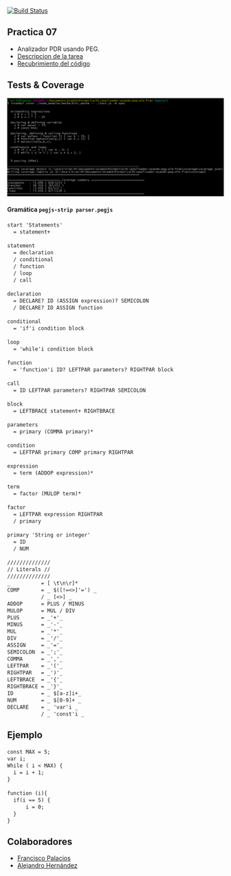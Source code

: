 [![Build Status](https://travis-ci.org/ULL-ESIT-PL-1617/analizador-usando-peg-ale-fran.svg?branch=master)](https://travis-ci.org/ULL-ESIT-PL-1617/analizador-usando-peg-ale-fran)

## Practica 07
  + Analizador PDR usando PEG.
  + [Descripcion de la tarea](https://casianorodriguezleon.gitbooks.io/ull-esit-1617/content/practicas/practicapegparser.html)  
  + [Recubrimiento del código](http://ULL-ESIT-PL-1617.github.io/analizador-usando-peg-ale-fran)

## Tests & Coverage
  ![test_cov](coverage_test.png)


#### Gramática `pegjs-strip parser.pegjs`

~~~
start 'Statements'
  = statement+

statement
  = declaration
  / conditional
  / function
  / loop
  / call

declaration
  = DECLARE? ID (ASSIGN expression)? SEMICOLON
  / DECLARE? ID ASSIGN function

conditional
  = 'if'i condition block

loop
  = 'while'i condition block

function
  = 'function'i ID? LEFTPAR parameters? RIGHTPAR block

call
  = ID LEFTPAR parameters? RIGHTPAR SEMICOLON

block
  = LEFTBRACE statement+ RIGHTBRACE

parameters
  = primary (COMMA primary)*

condition
  = LEFTPAR primary COMP primary RIGHTPAR

expression
  = term (ADDOP expression)*

term
  = factor (MULOP term)*

factor
  = LEFTPAR expression RIGHTPAR
  / primary

primary 'String or integer'
  = ID
  / NUM

//////////////
// Literals //
//////////////
_          = [ \t\n\r]*
COMP       = _ $([!=<>]'=') _
           / _ [<>] _
ADDOP      = PLUS / MINUS
MULOP      = MUL / DIV
PLUS       = _'+'_
MINUS      = _'-'_
MUL        = _'*'_
DIV        = _'/'_
ASSIGN     = _'='_
SEMICOLON  = _';'_
COMMA      = _','_
LEFTPAR    = _'('_
RIGHTPAR   = _')'_
LEFTBRACE  = _'{'_
RIGHTBRACE = _'}'_
ID         = _ $[a-z]i+_
NUM        = _ $[0-9]+ _
DECLARE    = _ 'var'i _
           / _ 'const'i _
~~~

## Ejemplo
~~~
const MAX = 5;
var i;
While ( i < MAX) {
  i = i + 1;
}

function (i){
  if(i == 5) {
      i = 0;
  }
}
~~~

## Colaboradores
  + [Francisco Palacios](http://franjpr.github.io)
  + [Alejandro Hernández](http://alehdezp.github.io)
